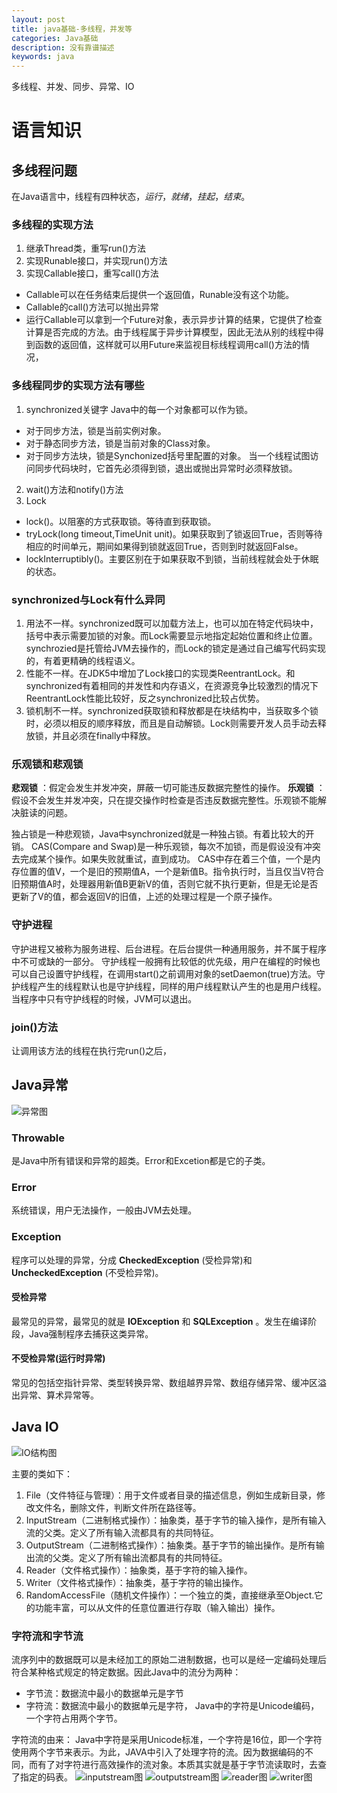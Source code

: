 ```yaml
---
layout: post
title: java基础-多线程，并发等
categories: Java基础
description: 没有靠谱描述
keywords: java
---
```

多线程、并发、同步、异常、IO

# 语言知识
## 多线程问题
在Java语言中，线程有四种状态，*运行*，*就绪*，*挂起*，*结束*。

### 多线程的实现方法
1. 继承Thread类，重写run()方法
2. 实现Runable接口，并实现run()方法
3. 实现Callable接口，重写call()方法
* Callable可以在任务结束后提供一个返回值，Runable没有这个功能。
* Callable的call()方法可以抛出异常
* 运行Callable可以拿到一个Future对象，表示异步计算的结果，它提供了检查计算是否完成的方法。由于线程属于异步计算模型，因此无法从别的线程中得到函数的返回值，这样就可以用Future来监视目标线程调用call()方法的情况，

### 多线程同步的实现方法有哪些
1. synchronized关键字
Java中的每一个对象都可以作为锁。
* 对于同步方法，锁是当前实例对象。
* 对于静态同步方法，锁是当前对象的Class对象。
* 对于同步方法块，锁是Synchonized括号里配置的对象。
当一个线程试图访问同步代码块时，它首先必须得到锁，退出或抛出异常时必须释放锁。
2. wait()方法和notify()方法
3. Lock
* lock()。以阻塞的方式获取锁。等待直到获取锁。
* tryLock(long timeout,TimeUnit unit)。如果获取到了锁返回True，否则等待相应的时间单元，期间如果得到锁就返回True，否则到时就返回False。
* lockInterruptibly()。主要区别在于如果获取不到锁，当前线程就会处于休眠的状态。

### synchronized与Lock有什么异同
1. 用法不一样。synchronized既可以加载方法上，也可以加在特定代码块中，括号中表示需要加锁的对象。而Lock需要显示地指定起始位置和终止位置。synchrozied是托管给JVM去操作的，而Lock的锁定是通过自己编写代码实现的，有着更精确的线程语义。
2. 性能不一样。在JDK5中增加了Lock接口的实现类ReentrantLock。和synchronized有着相同的并发性和内存语义，在资源竞争比较激烈的情况下ReentrantLock性能比较好，反之synchronized比较占优势。
3. 锁机制不一样。synchronized获取锁和释放都是在块结构中，当获取多个锁时，必须以相反的顺序释放，而且是自动解锁。Lock则需要开发人员手动去释放锁，并且必须在finally中释放。

### 乐观锁和悲观锁
**悲观锁** ：假定会发生并发冲突，屏蔽一切可能违反数据完整性的操作。
**乐观锁** ：假设不会发生并发冲突，只在提交操作时检查是否违反数据完整性。乐观锁不能解决脏读的问题。

独占锁是一种悲观锁，Java中synchronized就是一种独占锁。有着比较大的开销。
CAS(Compare and Swap)是一种乐观锁，每次不加锁，而是假设没有冲突去完成某个操作。如果失败就重试，直到成功。
CAS中存在着三个值，一个是内存位置的值V，一个是旧的预期值A，一个是新值B。指令执行时，当且仅当V符合旧预期值A时，处理器用新值B更新V的值，否则它就不执行更新，但是无论是否更新了V的值，都会返回V的旧值，上述的处理过程是一个原子操作。

### 守护进程
守护进程又被称为服务进程、后台进程。在后台提供一种通用服务，并不属于程序中不可或缺的一部分。
守护线程一般拥有比较低的优先级，用户在编程的时候也可以自己设置守护线程，在调用start()之前调用对象的setDaemon(true)方法。守护线程产生的线程默认也是守护线程，同样的用户线程默认产生的也是用户线程。当程序中只有守护线程的时候，JVM可以退出。

### join()方法
让调用该方法的线程在执行完run()之后，

## Java异常
![异常图](/images/java/throwable.png)
### Throwable
是Java中所有错误和异常的超类。Error和Excetion都是它的子类。
### Error
系统错误，用户无法操作，一般由JVM去处理。
### Exception
程序可以处理的异常，分成 **CheckedException** (受检异常)和 **UncheckedException** (不受检异常)。
#### 受检异常
最常见的异常，最常见的就是 **IOException** 和 **SQLException** 。发生在编译阶段，Java强制程序去捕获这类异常。
#### 不受检异常(运行时异常)
常见的包括空指针异常、类型转换异常、数组越界异常、数组存储异常、缓冲区溢出异常、算术异常等。

## Java IO 
![IO结构图](/images/java/io.png)

主要的类如下：
1. File（文件特征与管理）：用于文件或者目录的描述信息，例如生成新目录，修改文件名，删除文件，判断文件所在路径等。
2. InputStream（二进制格式操作）：抽象类，基于字节的输入操作，是所有输入流的父类。定义了所有输入流都具有的共同特征。
3. OutputStream（二进制格式操作）：抽象类。基于字节的输出操作。是所有输出流的父类。定义了所有输出流都具有的共同特征。
4. Reader（文件格式操作）：抽象类，基于字符的输入操作。
5. Writer（文件格式操作）：抽象类，基于字符的输出操作。
6. RandomAccessFile（随机文件操作）：一个独立的类，直接继承至Object.它的功能丰富，可以从文件的任意位置进行存取（输入输出）操作。

### 字符流和字节流
流序列中的数据既可以是未经加工的原始二进制数据，也可以是经一定编码处理后符合某种格式规定的特定数据。因此Java中的流分为两种：
* 字节流：数据流中最小的数据单元是字节
* 字符流：数据流中最小的数据单元是字符， Java中的字符是Unicode编码，一个字符占用两个字节。

字符流的由来： Java中字符是采用Unicode标准，一个字符是16位，即一个字符使用两个字节来表示。为此，JAVA中引入了处理字符的流。因为数据编码的不同，而有了对字符进行高效操作的流对象。本质其实就是基于字节流读取时，去查了指定的码表。
![inputstream图](/images/java/io-inputstream.png)
![outputstream图](/images/java/io-outputstream.png)
![reader图](/images/java/io-reader.png)
![writer图](/images/java/io-writer.png)
